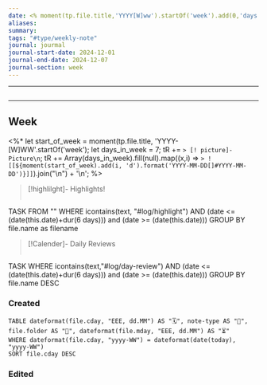 ```yaml
---
date: <% moment(tp.file.title,'YYYY[W]ww').startOf('week').add(0,'days').format("YYYY-MM-DD") %>
aliases: 
summary: 
tags: "#type/weekly-note"
journal: jourmal
journal-start-date: 2024-12-01
journal-end-date: 2024-12-07
journal-section: week
---
```

---
```calender-nav
```
---

## Week 
<%*
let start_of_week = moment(tp.file.title, 'YYYY-[W]WW'.startOf('week');
let days_in_week = 7;
tR += `> [! picture]- Picture\n`;
tR += Array(days_in_week).fill(null).map((x,i) => `> !
[[${moment(start_of_week).add(i, 'd').format('YYYY-MM-DD[]#YYYY-MM-DD')}]]`).join("\n") + '\n';
%>

>[!highlilght]- Highlights!
>```dataview
TASK
FROM ""
WHERE icontains(text, "#log/highlight")
AND (date <= (date(this.date)+dur(6 days))) and (date >= (date(this.date)))
GROUP BY file.name as filename


>[!Calender]- Daily Reviews
>```dataview
TASK
WHERE icontains(text,"#log/day-review")
AND (date <= (date(this.date)+dur(6 days))) and (date >= (date(this.date)))
GROUP BY file.name DESC

### Created 
```dataview 
TABLE dateformat(file.cday, "EEE, dd.MM") AS "🗓️", note-type AS "📝", file.folder AS "📂", dateformat(file.mday, "EEE, dd.MM") AS "⏳"
WHERE dateformat(file.cday, "yyyy-WW") = dateformat(date(today), "yyyy-WW")
SORT file.cday DESC
```





### Edited
```dataview TABLE (dateformat(file.cday, "EEE, dd.MM")) AS "🗓️", note-type AS "📝", file.folder AS "📂", (dateformat(file.mday, "EEE, dd.MM")) AS "⏳" WHERE dateformat(file.mday, "yyyy-WW") = dateformat(this.file.cday, "yyyy-WW") WHERE dateformat(file.cday, "yyyy-WW") != dateformat(this.file.cday, "yyyy-WW") SORT file.mday DESC
```
